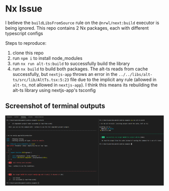 

# Nx Issue
I believe the `buildLibsFromSource` rule on the `@nrwl/next:build` executor is being ignored. This repo contains 2 Nx packages, each with different typescript configs

Steps to reproduce:
1. clone this repo
2. run `npm i` to install node_modules
3. run `nx run alt-ts:build` to successfully build the library
4. run `nx build` to build both packages. The alt-ts reads from cache successfully, but `nextjs-app` throws an error in the `../../libs/alt-ts/src/lib/AltTs.tsx:5:23` file due to the implicit any rule (allowed in `alt-ts`, not allowed in `nextjs-app`). I think this means its rebuilding the alt-ts library using nextjs-app's tsconfig

## Screenshot of terminal outputs
![Screenshot of two terminal windows showing the issue mentioned above](./build-issue.png)
